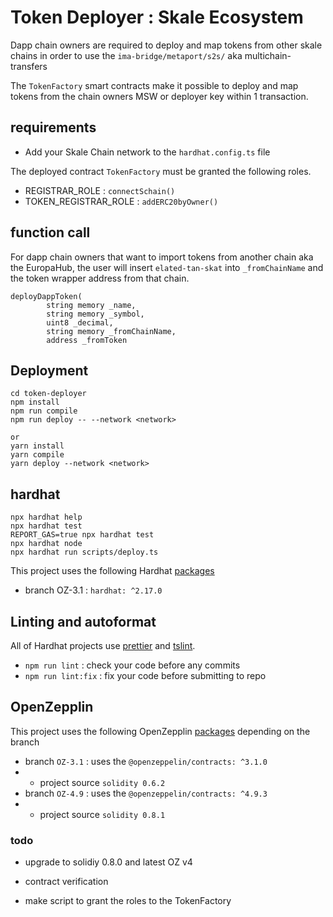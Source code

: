 # Token Deployer : Skale Ecosystem
Dapp chain owners are required to deploy and map tokens from other skale chains in order to use the `ima-bridge/metaport/s2s/` aka multichain-transfers 

The `TokenFactory` smart contracts make it possible to deploy and map tokens from the chain owners MSW or deployer key within 1 transaction. 

## requirements 
- Add your Skale Chain network to the `hardhat.config.ts` file

The deployed contract `TokenFactory` must be granted the following roles.
- REGISTRAR_ROLE : `connectSchain()`
- TOKEN_REGISTRAR_ROLE : `addERC20byOwner()`



## function call 
For dapp chain owners that want to import tokens from another chain aka the EuropaHub, the user will insert `elated-tan-skat` into `_fromChainName` and the token wrapper address from that chain. 
```solidity
deployDappToken(
        string memory _name,
        string memory _symbol,
        uint8 _decimal,
        string memory _fromChainName,
        address _fromToken
```

## Deployment
```shell
cd token-deployer
npm install
npm run compile
npm run deploy -- --network <network>

or
yarn install
yarn compile 
yarn deploy --network <network>
```

## hardhat


```shell
npx hardhat help
npx hardhat test
REPORT_GAS=true npx hardhat test
npx hardhat node
npx hardhat run scripts/deploy.ts
```
This project uses the following Hardhat [packages](https://www.npmjs.com/package/hardhat?activeTab=versions) 

- branch OZ-3.1 :  `hardhat: ^2.17.0`

## Linting and autoformat

All of Hardhat projects use [prettier](https://prettier.io/) and
[tslint](https://palantir.github.io/tslint/).

- `npm run lint` : check your code before any commits
- `npm run lint:fix` : fix your code before submitting to repo
 



## OpenZepplin

This project uses the following OpenZepplin [packages](https://www.npmjs.com/package/@openzeppelin/contracts?activeTab=versions) depending on the branch

- branch `OZ-3.1` : uses the  `@openzeppelin/contracts: ^3.1.0` 
- - project source  `solidity 0.6.2`
- branch `OZ-4.9` : uses the  `@openzeppelin/contracts: ^4.9.3` 
- - project source  `solidity 0.8.1`

### todo
- upgrade to solidiy 0.8.0 and latest OZ v4 
- contract verification

- make script to grant the roles to the TokenFactory 
